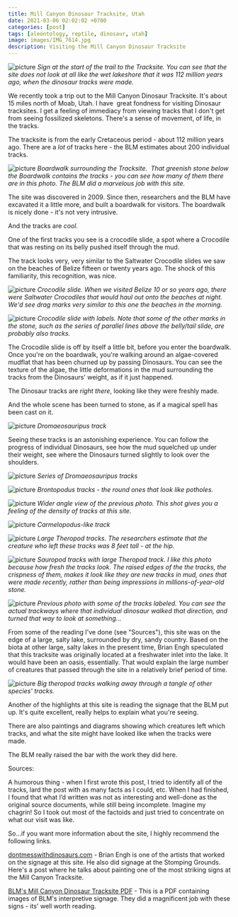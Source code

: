 ```yaml
---
title: Mill Canyon Dinosaur Tracksite, Utah
date: 2021-03-06 02:02:02 +0700
categories: [post]
tags: [aleontology, reptile, dinosaur, utah]
image: images/IMG_7614.jpg
description: Visiting the Mill Canyon Dinosaur Tracksite
---
```


![picture](images/IMG_7614.jpg)
*Sign at the start of the trail to the Tracksite. You can see that the site does not look _at_ _all_ like the wet lakeshore that it was 112 million years ago, when the dinosaur tracks were made.*

We recently took a trip out to the Mill Canyon Dinosaur Tracksite. It's about 15 miles north of Moab, Utah. I have  great fondness for visiting Dinosaur tracksites. I get a feeling of immediacy from viewing tracks that I don't get from seeing fossilized skeletons. There's a sense of movement, of life, in the tracks.

The tracksite is from the early Cretaceous period - about 112 million years ago. There are a _lot_ of tracks here - the BLM estimates about 200 individual tracks.

![picture](images/IMG_7637.jpg)
*Boardwalk surrounding the Tracksite.  That greenish stone below the Boardwalk contains the tracks - you can see how many of them there are in this photo. The BLM did a marvelous job with this site.*

The site was discovered in 2009. Since then, researchers and the BLM have excavated it a little more, and built a boardwalk for visitors. The boardwalk is nicely done - it's not very intrusive.

And the tracks are _cool_.  

One of the first tracks you see is a crocodile slide, a spot where a Crocodile that was resting on its belly pushed itself through the mud.

The track looks very, very similar to the Saltwater Crocodile slides we saw on the beaches of Belize fifteen or twenty years ago. The shock of this familiarity, this recognition, was nice.

![picture](images/IMG_7615-1024x720.jpg)
*Crocodile slide. When we visited Belize 10 or so years ago, there were Saltwater Crocodiles that would haul out onto the beaches at night. We'd see drag marks very similar to this one the beaches in the morning.*

![picture](images/IMG_7615-arrow-1024x720.jpg)
*Crocodile slide with labels. Note that some of the other marks in the stone, such as the series of parallel lines above the belly/tail slide, are probably also tracks.*

The Crocodile slide is off by itself a little bit, before you enter the boardwalk. Once you're on the boardwalk, you're walking around an algae-covered mudflat that has been churned up by passing Dinosaurs. You can see the texture of the algae, the little deformations in the mud surrounding the tracks from the Dinosaurs' weight, as if it just happened.

The Dinosaur tracks are _right there_, looking like they were freshly made.

And the whole scene has been turned to stone, as if a magical spell has been cast on it.

![picture](images/IMG_7618-1024x720.jpg)
*_Dromaeosauripus_ track*

Seeing these tracks is an astonishing experience. You can follow the progress of individual Dinosaurs, see how the mud squelched up under their weight, see where the Dinosaurs turned slightly to look over the shoulders.

![picture](images/IMG_7620.jpg)
*Series of _Dromaeosauripus_ tracks*

![picture](images/IMG_7621.jpg)
*_Brontopodus_ tracks - the round ones that look like potholes.*

![picture](images/IMG_7623.jpg)
*Wider angle view of the previous photo. This shot gives you a feeling of the density of tracks at this site.*

![picture](images/IMG_7625.jpg)
*_Carmelopodus_\-like track*

![picture](images/IMG_7628.jpg)
*Large Theropod tracks. The researchers estimate that the creature who left these tracks was 8 feet tall - _at the hip._*

![picture](images/IMG_7631-828x1024.jpg)
*Sauropod tracks with large Theropod track. I like this photo because how fresh the tracks look. The raised edges of the the tracks, the crispness of them, makes it look like they are new tracks in mud, ones that were made recently, rather than being impressions in millions-of-year-old stone.*

![picture](images/IMG_7631-arrow-828x1024.jpg)
*Previous photo with some of the tracks labeled. You can see the actual trackways where _that_ individual dinosaur walked _that_ direction, and turned _that_ way to look at something...*

From some of the reading I've done (see "Sources"), this site was on the edge of a large, salty lake, surrounded by dry, sandy country. Based on the biota at other large, salty lakes in the present time, Brian Engh speculated that this tracksite was originally located at a freshwater inlet into the lake. It would have been an oasis, essentially. That would explain the large number of creatures that passed through the site in a relatively brief period of time.

![picture](images/IMG_7639.jpg)
*Big theropod tracks walking away through a tangle of other species' tracks.*

Another of the highlights at this site is reading the signage that the BLM put up. It's quite excellent, really helps to explain what you're seeing.

There are also paintings and diagrams showing which creatures left which tracks, and what the site might have looked like when the tracks were made.

The BLM really raised the bar with the work they did here.

Sources:

A humorous thing - when I first wrote this post, I tried to identify all of the tracks, lard the post with as many facts as I could, etc. When I had finished, I found that what I’d written was not as interesting and well-done as the original source documents, while still being incomplete. Imagine my chagrin! So I took out most of the factoids and just tried to concentrate on what our visit was like.

So...if you want more information about the site, I highly recommend the following links.

[dontmesswithdinosaurs.com](http://dontmesswithdinosaurs.com/?p=1708) \- Brian Engh is one of the artists that worked on the signage at this site. He also did signage at the Stomping Grounds. Here's a post where he talks about painting one of the most striking signs at the Mill Canyon Tracksite.

[BLM's Mill Canyon Dinosaur Tracksite PDF](https://www.blm.gov/sites/blm.gov/files/documents/files/Mill%20Canyon%20Dinosaur%20Tracksite.pdf) - This is a PDF containing images of BLM's interpretive signage. They did a magnificent job with these signs - its' well worth reading.
